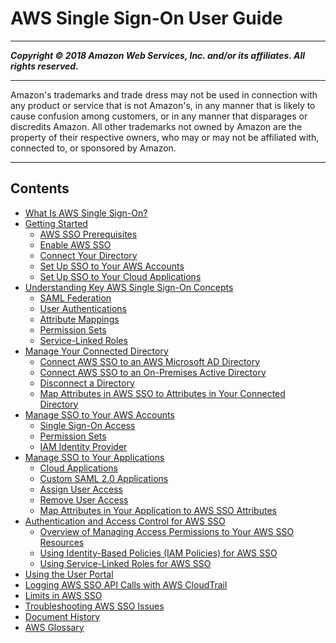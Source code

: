 # AWS Single Sign-On User Guide

-----
*****Copyright &copy; 2018 Amazon Web Services, Inc. and/or its affiliates. All rights reserved.*****

-----
Amazon's trademarks and trade dress may not be used in 
     connection with any product or service that is not Amazon's, 
     in any manner that is likely to cause confusion among customers, 
     or in any manner that disparages or discredits Amazon. All other 
     trademarks not owned by Amazon are the property of their respective
     owners, who may or may not be affiliated with, connected to, or 
     sponsored by Amazon.

-----
## Contents
+ [What Is AWS Single Sign-On?](what-is.md)
+ [Getting Started](getting-started.md)
   + [AWS SSO Prerequisites](prereqs.md)
   + [Enable AWS SSO](step1.md)
   + [Connect Your Directory](step2.md)
   + [Set Up SSO to Your AWS Accounts](step3.md)
   + [Set Up SSO to Your Cloud Applications](step4.md)
+ [Understanding Key AWS Single Sign-On Concepts](understanding-key-concepts.md)
   + [SAML Federation](samlfederationconcept.md)
   + [User Authentications](authconcept.md)
   + [Attribute Mappings](attributemappingsconcept.md)
   + [Permission Sets](permissionsetsconcept.md)
   + [Service-Linked Roles](slrconcept.md)
+ [Manage Your Connected Directory](manage-connected-directory.md)
   + [Connect AWS SSO to an AWS Microsoft AD Directory](connectonpremad.md)
   + [Connect AWS SSO to an On-Premises Active Directory](connectawsad.md)
   + [Disconnect a Directory](howtodisconnectdirectory.md)
   + [Map Attributes in AWS SSO to Attributes in Your Connected Directory](mapssoattributestocdattributes.md)
+ [Manage SSO to Your AWS Accounts](manage-your-accounts.md)
   + [Single Sign-On Access](useraccess.md)
   + [Permission Sets](permissionsets.md)
   + [IAM Identity Provider](idp.md)
+ [Manage SSO to Your Applications](manage-your-applications.md)
   + [Cloud Applications](saasapps.md)
   + [Custom SAML 2.0 Applications](samlapps.md)
   + [Assign User Access](assignuserstoapp.md)
   + [Remove User Access](removeaccessfromapp.md)
   + [Map Attributes in Your Application to AWS SSO Attributes](mapawsssoattributestoapp.md)
+ [Authentication and Access Control for AWS SSO](iam-auth-access.md)
   + [Overview of Managing Access Permissions to Your AWS SSO Resources](iam-auth-access-overview.md)
   + [Using Identity-Based Policies (IAM Policies) for AWS SSO](iam-auth-access-using-id-policies.md)
   + [Using Service-Linked Roles for AWS SSO](using-service-linked-roles.md)
+ [Using the User Portal](using-the-portal.md)
+ [Logging AWS SSO API Calls with AWS CloudTrail](logging-using-cloudtrail.md)
+ [Limits in AWS SSO](limits.md)
+ [Troubleshooting AWS SSO Issues](troubleshooting.md)
+ [Document History](doc-history.md)
+ [AWS Glossary](glossary.md)
